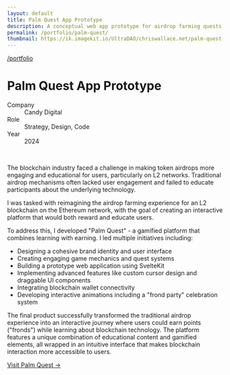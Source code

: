 ```yaml
---
layout: default
title: Palm Quest App Prototype
description: A conceptual web app prototype for airdrop farming quests on the blockchain.
permalink: /portfolio/palm-quest/
thumbnail: https://ik.imagekit.io/UltraDAO/chriswallace.net/palm-quest-thumbnail.png
---
```


<div class="portfolio-group-heading">
  <a class="back fade-in-element" href="/portfolio/">/portfolio</a>
  <h1 class="fade-in-element mb-3">Palm Quest App Prototype</h1>
  <dl class="project-list fade-in-element">
    <div>
      <dt>Company</dt>
      <dd>Candy Digital</dd>
    </div>
    <div>
      <dt>Role</dt>
      <dd>Strategy, Design, Code</dd>
    </div>
    <div>
      <dt>Year</dt>
      <dd>2024</dd>
    </div>
  </dl>
</div>

<div class="content-container-wo">
  <picture>
    <source media="(max-width: 480px)" 
            srcset="https://ik.imagekit.io/UltraDAO/chriswallace.net/palm-quest-home-mobile.png?tr=w-800,q-60,f-auto">
    <source media="(min-width: 481px)" 
            srcset="https://ik.imagekit.io/UltraDAO/chriswallace.net/palm-quest-home-desktop.png?tr=w-800,q-60,f-auto 800w,
                    https://ik.imagekit.io/UltraDAO/chriswallace.net/palm-quest-home-desktop.png?tr=w-1200,q-60,f-auto 1200w,
                    https://ik.imagekit.io/UltraDAO/chriswallace.net/palm-quest-home-desktop.png?tr=w-1600,q-60,f-auto 1600w,
                    https://ik.imagekit.io/UltraDAO/chriswallace.net/palm-quest-home-desktop.png?tr=w-2500,q-60,f-auto 2500w">
    <img src="https://ik.imagekit.io/UltraDAO/chriswallace.net/palm-quest-home-desktop.png?tr=w-2500,q-60,f-auto"
         class="fade-in-element mb-1.5" 
         alt="" 
         loading="lazy">
  </picture>
  
  <img src="https://ik.imagekit.io/UltraDAO/chriswallace.net/palm-quest-2.png?tr=w-2500,q-60,f-auto" srcset="https://ik.imagekit.io/UltraDAO/chriswallace.net/palm-quest-2.png?tr=w-400,q-60,f-auto 400w, https://ik.imagekit.io/UltraDAO/chriswallace.net/palm-quest-2.png?tr=w-800,q-60,f-auto 800w, https://ik.imagekit.io/UltraDAO/chriswallace.net/palm-quest-2.png?tr=w-1200,q-60,f-auto 1200w, https://ik.imagekit.io/UltraDAO/chriswallace.net/palm-quest-2.png?tr=w-1600,q-60,f-auto 1600w, https://ik.imagekit.io/UltraDAO/chriswallace.net/palm-quest-2.png?tr=w-2500,q-60,f-auto 2500w" sizes="100vw" class="fade-in-element w-full block mb-1.5" alt="" loading="lazy">
  <img src="https://ik.imagekit.io/UltraDAO/chriswallace.net/palm-quest-1.png?tr=w-2500,q-60,f-auto" srcset="https://ik.imagekit.io/UltraDAO/chriswallace.net/palm-quest-1.png?tr=w-400,q-60,f-auto 400w, https://ik.imagekit.io/UltraDAO/chriswallace.net/palm-quest-1.png?tr=w-800,q-60,f-auto 800w, https://ik.imagekit.io/UltraDAO/chriswallace.net/palm-quest-1.png?tr=w-1200,q-60,f-auto 1200w, https://ik.imagekit.io/UltraDAO/chriswallace.net/palm-quest-1.png?tr=w-1600,q-60,f-auto 1600w, https://ik.imagekit.io/UltraDAO/chriswallace.net/palm-quest-1.png?tr=w-2500,q-60,f-auto 2500w" sizes="100vw" class="fade-in-element w-full block mb-1.5" alt="" loading="lazy">
  <img src="https://ik.imagekit.io/UltraDAO/chriswallace.net/palm-quest-3.png?tr=w-2500,q-60,f-auto" srcset="https://ik.imagekit.io/UltraDAO/chriswallace.net/palm-quest-3.png?tr=w-400,q-60,f-auto 400w, https://ik.imagekit.io/UltraDAO/chriswallace.net/palm-quest-3.png?tr=w-800,q-60,f-auto 800w, https://ik.imagekit.io/UltraDAO/chriswallace.net/palm-quest-3.png?tr=w-1200,q-60,f-auto 1200w, https://ik.imagekit.io/UltraDAO/chriswallace.net/palm-quest-3.png?tr=w-1600,q-60,f-auto 1600w, https://ik.imagekit.io/UltraDAO/chriswallace.net/palm-quest-3.png?tr=w-2500,q-60,f-auto 2500w" sizes="100vw" class="fade-in-element w-full block mb-1.5" alt="" loading="lazy">
  
  <img src="https://ik.imagekit.io/UltraDAO/chriswallace.net/palm-quest-4.png?tr=w-2500,q-60,f-auto" srcset="https://ik.imagekit.io/UltraDAO/chriswallace.net/palm-quest-4.png?tr=w-400,q-60,f-auto 400w, https://ik.imagekit.io/UltraDAO/chriswallace.net/palm-quest-4.png?tr=w-800,q-60,f-auto 800w, https://ik.imagekit.io/UltraDAO/chriswallace.net/palm-quest-4.png?tr=w-1200,q-60,f-auto 1200w, https://ik.imagekit.io/UltraDAO/chriswallace.net/palm-quest-4.png?tr=w-1600,q-60,f-auto 1600w, https://ik.imagekit.io/UltraDAO/chriswallace.net/palm-quest-4.png?tr=w-2500,q-60,f-auto 2500w" sizes="100vw" class="fade-in-element w-full block mb-24" alt="" loading="lazy">
</div>

<div class="portfolio-content-wrapper">
  <p class="fade-in-element">
    The blockchain industry faced a challenge in making token airdrops more engaging and educational for users, particularly on L2 networks. Traditional airdrop mechanisms often lacked user engagement and failed to educate participants about the underlying technology.
  </p>

  <p class="fade-in-element">
    I was tasked with reimagining the airdrop farming experience for an L2 blockchain on the Ethereum network, with the goal of creating an interactive platform that would both reward and educate users.
  </p>

  <p class="fade-in-element">
    To address this, I developed "Palm Quest" - a gamified platform that combines learning with earning. I led multiple initiatives including:
  </p>
  
  <ul class="fade-in-element list-disc pl-6 mb-4">
    <li>Designing a cohesive brand identity and user interface</li>
    <li>Creating engaging game mechanics and quest systems</li>
    <li>Building a prototype web application using SvelteKit</li>
    <li>Implementing advanced features like custom cursor design and draggable UI components</li>
    <li>Integrating blockchain wallet connectivity</li>
    <li>Developing interactive animations including a "frond party" celebration system</li>
  </ul>

  <p class="fade-in-element">
    The final product successfully transformed the traditional airdrop experience into an interactive journey where users could earn points ("fronds") while learning about blockchain technology. The platform features a unique combination of educational content and gamified elements, all wrapped in an intuitive interface that makes blockchain interaction more accessible to users.
  </p>

  <p class="fade-in-element">
    <a href="https://palm-quest.vercel.app/" target="_blank">Visit Palm Quest &rarr;</a>
  </p>
</div>

